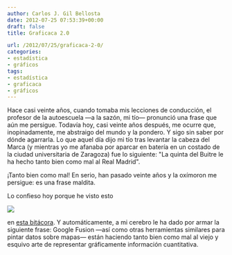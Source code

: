 ```yaml
---
author: Carlos J. Gil Bellosta
date: 2012-07-25 07:53:39+00:00
draft: false
title: Graficaca 2.0

url: /2012/07/25/graficaca-2-0/
categories:
- estadística
- gráficos
tags:
- estadística
- graficaca
- gráficos
---
```


Hace casi veinte años, cuando tomaba mis lecciones de conducción, el profesor de la autoescuela —a la sazón, mi tío— pronunció una frase que aún me persigue. Todavía hoy, casi veinte años después, me ocurre que, inopinadamente, me abstraigo del mundo y la pondero. Y sigo sin saber por dónde agarrarla. Lo que aquel día dijo mi tío tras levantar la cabeza del Marca (y mientras yo me afanaba por aparcar en batería en un costado de la ciudad universitaria de Zaragoza) fue lo siguiente: "La quinta del Buitre le ha hecho tanto bien como mal al Real Madrid".

¡Tanto bien como mal! En serio, han pasado veinte años y la oxímoron me persigue: es una frase maldita.

Lo confieso hoy porque he visto esto

[![](/wp-uploads/2012/07/datos_cmt.png#center)
](/wp-uploads/2012/07/datos_cmt.png#center)

en [esta bitácora](http://blogcmt.com/2012/07/24/las-telecos-por-provincias-y-comunidades-autonomas/). Y automáticamente, a mi cerebro le ha dado por armar la siguiente frase: Google Fusion —así como otras herramientas similares para pintar datos sobre mapas— están haciendo tanto bien como mal al viejo y esquivo arte de representar gráficamente información cuantitativa.
